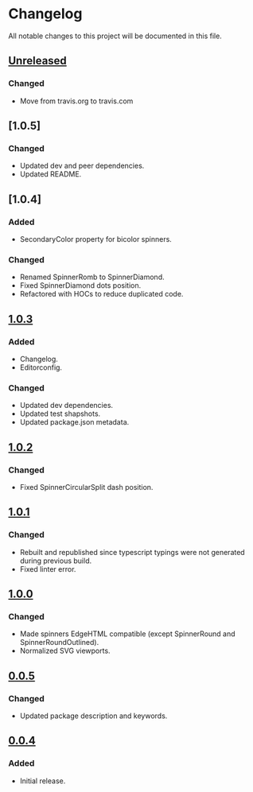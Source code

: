 # Changelog

All notable changes to this project will be documented in this file.

## [Unreleased]
### Changed
- Move from travis.org to travis.com


## [1.0.5]

### Changed
- Updated dev and peer dependencies.
- Updated README.

## [1.0.4]

### Added
- SecondaryColor property for bicolor spinners.

### Changed
- Renamed SpinnerRomb to SpinnerDiamond.
- Fixed SpinnerDiamond dots position.
- Refactored with HOCs to reduce duplicated code.

## [1.0.3]

### Added
- Changelog.
- Editorconfig.

### Changed
- Updated dev dependencies.
- Updated test shapshots.
- Updated package.json metadata.

## [1.0.2]

### Changed
- Fixed SpinnerCircularSplit dash position.

## [1.0.1]

### Changed
- Rebuilt and republished since typescript typings were not generated during previous build.
- Fixed linter error.

## [1.0.0]

### Changed
- Made spinners EdgeHTML compatible (except SpinnerRound and SpinnerRoundOutlined).
- Normalized SVG viewports.

## [0.0.5]

### Changed
- Updated package description and keywords.

## [0.0.4]

### Added
- Initial release.

[unreleased]: https://github.com/adexin/spinners-react/compare/v1.0.3...HEAD
[1.0.3]: https://github.com/adexin/spinners-react/compare/v1.0.2...v1.0.3
[1.0.2]: https://github.com/adexin/spinners-react/compare/v1.0.1...v1.0.2
[1.0.1]: https://github.com/adexin/spinners-react/compare/v1.0.0...v1.0.1
[1.0.0]: https://github.com/adexin/spinners-react/compare/v0.0.5...v1.0.0
[0.0.5]: https://github.com/adexin/spinners-react/compare/v0.0.4...v0.0.5
[0.0.4]: https://github.com/adexin/spinners-react/releases/tag/v0.0.4
